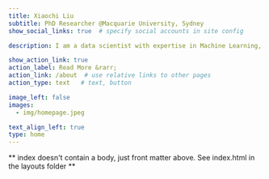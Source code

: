 ```yaml
---
title: Xiaochi Liu
subtitle: PhD Researcher @Macquarie University, Sydney
show_social_links: true  # specify social accounts in site config

description: I am a data scientist with expertise in Machine Learning, Explainable Artificial Intelligence, Geo-computation, Spatial Statistics, and Mapping. I am also a programming enthusiast using R & Python to conduct end-to-end data analysis. Currently, I'm doing PhD at Macquarie University, and my research topic is to apply cutting-edge artificial intelligence technologies to untangle the causal nexus between environmental contamination and human health.

show_action_link: true
action_label: Read More &rarr;
action_link: /about  # use relative links to other pages
action_type: text   # text, button

image_left: false
images:
  - img/homepage.jpeg

text_align_left: true
type: home
---
```


** index doesn't contain a body, just front matter above.
See index.html in the layouts folder **

